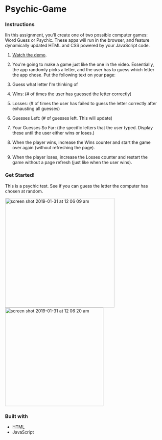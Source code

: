 # Psychic-Game
### Instructions

IIn this assignment, you'll create one of two possible computer games: Word Guess or Psychic. These apps will run in the browser, and feature dynamically updated HTML and CSS powered by your JavaScript code.

1. [Watch the demo](https://youtu.be/qTc45Lox97g).

2. You're going to make a game just like the one in the video. Essentially, the app randomly picks a letter, and the user has to guess which letter the app chose. Put the following text on your page:

3. Guess what letter I'm thinking of

4. Wins: (# of times the user has guessed the letter correctly)

5. Losses: (# of times the user has failed to guess the letter correctly after exhausting all guesses)

6. Guesses Left: (# of guesses left. This will update)

7. Your Guesses So Far: (the specific letters that the user typed. Display these until the user either wins or loses.)

8. When the player wins, increase the Wins counter and start the game over again (without refreshing the page).

9. When the player loses, increase the Losses counter and restart the game without a page refresh (just like when the user wins).

### Get Started!


This is a psychic test. See if you can guess the letter the computer has chosen at random.

<img width="357" alt="screen shot 2019-01-31 at 12 06 09 am" src="https://user-images.githubusercontent.com/44173075/52031773-213c6a00-24ec-11e9-8de8-1cb668f8bec3.png">


<img width="321" alt="screen shot 2019-01-31 at 12 06 20 am" src="https://user-images.githubusercontent.com/44173075/52031782-2bf6ff00-24ec-11e9-809d-6c37f452a39e.png">


### Built with

* HTML
* JavaScript

